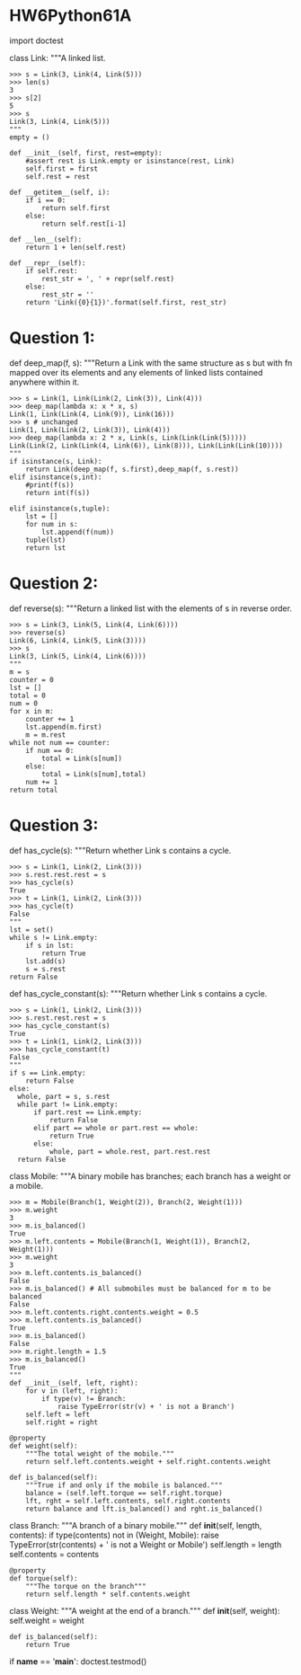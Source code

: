 # HW6Python61A
import doctest

class Link:
    """A linked list.

    >>> s = Link(3, Link(4, Link(5)))
    >>> len(s)
    3
    >>> s[2]
    5
    >>> s
    Link(3, Link(4, Link(5)))
    """
    empty = ()

    def __init__(self, first, rest=empty):
        #assert rest is Link.empty or isinstance(rest, Link)
        self.first = first
        self.rest = rest

    def __getitem__(self, i):
        if i == 0:
            return self.first
        else:
            return self.rest[i-1]

    def __len__(self):
        return 1 + len(self.rest)

    def __repr__(self):
        if self.rest:
            rest_str = ', ' + repr(self.rest)
        else:
            rest_str = ''
        return 'Link({0}{1})'.format(self.first, rest_str)

# Question 1:
def deep_map(f, s):
    """Return a Link with the same structure as s but with fn mapped over
    its elements and any elements of linked lists contained anywhere within it.

    >>> s = Link(1, Link(Link(2, Link(3)), Link(4)))
    >>> deep_map(lambda x: x * x, s)
    Link(1, Link(Link(4, Link(9)), Link(16)))
    >>> s # unchanged
    Link(1, Link(Link(2, Link(3)), Link(4)))
    >>> deep_map(lambda x: 2 * x, Link(s, Link(Link(Link(5)))))
    Link(Link(2, Link(Link(4, Link(6)), Link(8))), Link(Link(Link(10))))
    """
    if isinstance(s, Link):
        return Link(deep_map(f, s.first),deep_map(f, s.rest))
    elif isinstance(s,int):
        #print(f(s))
        return int(f(s))
        
    elif isinstance(s,tuple):
        lst = []
        for num in s:
            lst.append(f(num))
        tuple(lst)
        return lst

# Question 2:
def reverse(s):
    """Return a linked list with the elements of s in reverse order.

    >>> s = Link(3, Link(5, Link(4, Link(6))))
    >>> reverse(s)
    Link(6, Link(4, Link(5, Link(3))))
    >>> s
    Link(3, Link(5, Link(4, Link(6))))
    """
    m = s
    counter = 0
    lst = []
    total = 0
    num = 0
    for x in m:
        counter += 1
        lst.append(m.first)
        m = m.rest
    while not num == counter:
        if num == 0:
            total = Link(s[num])
        else:
            total = Link(s[num],total)
        num += 1
    return total

# Question 3:
def has_cycle(s):
    """Return whether Link s contains a cycle.

    >>> s = Link(1, Link(2, Link(3)))
    >>> s.rest.rest.rest = s
    >>> has_cycle(s)
    True
    >>> t = Link(1, Link(2, Link(3)))
    >>> has_cycle(t)
    False
    """
    lst = set()
    while s != Link.empty:
        if s in lst:
            return True
        lst.add(s)
        s = s.rest
    return False

def has_cycle_constant(s):
    """Return whether Link s contains a cycle.

    >>> s = Link(1, Link(2, Link(3)))
    >>> s.rest.rest.rest = s
    >>> has_cycle_constant(s)
    True
    >>> t = Link(1, Link(2, Link(3)))
    >>> has_cycle_constant(t)
    False
    """
    if s == Link.empty:
        return False
    else:
      whole, part = s, s.rest
      while part != Link.empty:
          if part.rest == Link.empty:
              return False
          elif part == whole or part.rest == whole:
              return True
          else:
              whole, part = whole.rest, part.rest.rest
      return False

class Mobile:
    """A binary mobile has branches; each branch has a weight or a mobile.

    >>> m = Mobile(Branch(1, Weight(2)), Branch(2, Weight(1)))
    >>> m.weight
    3
    >>> m.is_balanced()
    True
    >>> m.left.contents = Mobile(Branch(1, Weight(1)), Branch(2, Weight(1)))
    >>> m.weight
    3
    >>> m.left.contents.is_balanced()
    False
    >>> m.is_balanced() # All submobiles must be balanced for m to be balanced
    False
    >>> m.left.contents.right.contents.weight = 0.5
    >>> m.left.contents.is_balanced()
    True
    >>> m.is_balanced()
    False
    >>> m.right.length = 1.5
    >>> m.is_balanced()
    True
    """
    def __init__(self, left, right):
        for v in (left, right):
            if type(v) != Branch:
                raise TypeError(str(v) + ' is not a Branch')
        self.left = left
        self.right = right

    @property
    def weight(self):
        """The total weight of the mobile."""
        return self.left.contents.weight + self.right.contents.weight

    def is_balanced(self):
        """True if and only if the mobile is balanced."""
        balance = (self.left.torque == self.right.torque)
        lft, rght = self.left.contents, self.right.contents
        return balance and lft.is_balanced() and rght.is_balanced()

class Branch:
    """A branch of a binary mobile."""
    def __init__(self, length, contents):
        if type(contents) not in (Weight, Mobile):
            raise TypeError(str(contents) + ' is not a Weight or Mobile')
        self.length = length
        self.contents = contents

    @property
    def torque(self):
        """The torque on the branch"""
        return self.length * self.contents.weight

class Weight:
    """A weight at the end of a branch."""
    def __init__(self, weight):
        self.weight = weight

    def is_balanced(self):
        return True
                                    
if __name__ == '__main__':
    doctest.testmod()

